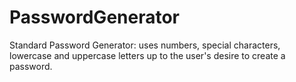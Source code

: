 # PasswordGenerator
Standard Password Generator: uses numbers, special characters, lowercase and uppercase letters up to the user's desire to create a password. 
